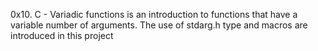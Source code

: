 0x10. C - Variadic functions is an introduction to functions that have a  variable number of arguments. The use of stdarg.h type and macros are introduced in this project
